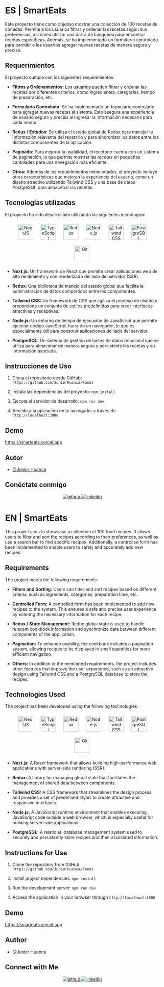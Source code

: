 # ES | SmartEats

Este proyecto tiene como objetivo mostrar una colección de 100 recetas de comidas. Permite a los usuarios filtrar y ordenar las recetas según sus preferencias, así como utilizar una barra de búsqueda para encontrar recetas específicas. Además, se ha implementado un formulario controlado para permitir a los usuarios agregar nuevas recetas de manera segura y precisa.

## Requerimientos

El proyecto cumple con los siguientes requerimientos:

- **Filtros y Ordenamientos:** Los usuarios pueden filtrar y ordenar las recetas por diferentes criterios, como ingredientes, categorías, tiempo de preparación, etc.

- **Formulario Controlado:** Se ha implementado un formulario controlado para agregar nuevas recetas al sistema. Esto asegura una experiencia de usuario segura y precisa al ingresar la información necesaria para cada receta.

- **Redux / Estados:** Se utiliza el estado global de Redux para manejar la información relevante del recetario y para sincronizar los datos entre los distintos componentes de la aplicación.

- **Paginado:** Para mejorar la usabilidad, el recetario cuenta con un sistema de paginación, lo que permite mostrar las recetas en pequeñas cantidades para una navegación más eficiente.

- **Otros:** Además de los requerimientos mencionados, el proyecto incluye otras características que mejoran la experiencia del usuario, como un diseño atractivo utilizando Tailwind CSS y una base de datos PostgreSQL para almacenar las recetas.

## Tecnologías utilizadas

El proyecto ha sido desarrollado utilizando las siguientes tecnologías:

<div align="center">  
<a href="https://nextjs.org/" target="_blank"><img style="margin: 10px" src="https://profilinator.rishav.dev/skills-assets/nextjs.png" alt="NextJS" height="50" /></a>  
<a href="https://www.typescriptlang.org/" target="_blank"><img style="margin: 10px" src="https://profilinator.rishav.dev/skills-assets/typescript-original.svg" alt="TypeScript" height="50" /></a>  
<a href="https://redux.js.org/" target="_blank"><img style="margin: 10px" src="https://profilinator.rishav.dev/skills-assets/redux-original.svg" alt="Redux" height="50" /></a>  
<a href="https://nodejs.org/" target="_blank"><img style="margin: 10px" src="https://profilinator.rishav.dev/skills-assets/nodejs-original-wordmark.svg" alt="Node.js" height="50" /></a>  
<a href="https://www.tailwindcss.com/" target="_blank"><img style="margin: 10px" src="https://profilinator.rishav.dev/skills-assets/tailwindcss.svg" alt="Tailwind CSS" height="50" /></a>  
<a href="https://www.postgresql.org/" target="_blank"><img style="margin: 10px" src="https://profilinator.rishav.dev/skills-assets/postgresql-original-wordmark.svg" alt="PostgreSQL" height="50" /></a>  
<a href="https://github.com/" target="_blank"><img style="margin: 10px" src="https://profilinator.rishav.dev/skills-assets/git-scm-icon.svg" alt="Git" height="50" /></a>  
</div>

- **Next.js:** Un framework de React que permite crear aplicaciones web de alto rendimiento y con renderizado del lado del servidor (SSR).

- **Redux:** Una biblioteca de manejo del estado global que facilita la administración de datos compartidos entre los componentes.

- **Tailwind CSS:** Un framework de CSS que agiliza el proceso de diseño y proporciona un conjunto de estilos predefinidos para crear interfaces atractivas y receptivas.

- **Node.js:** Un entorno de tiempo de ejecución de JavaScript que permite ejecutar código JavaScript fuera de un navegador, lo que es especialmente útil para construir aplicaciones del lado del servidor.

- **PostgreSQL:** Un sistema de gestión de bases de datos relacional que se utiliza para almacenar de manera segura y persistente las recetas y su información asociada.

## Instrucciones de Uso

1. Clona el repositorio desde GitHub: `https://github.com/JuniorHuanca/Foods`

2. Instala las dependencias del proyecto: `npm install`

3. Ejecuta el servidor de desarrollo: `npm run dev`

4. Accede a la aplicación en tu navegador a través de `http://localhost:3000`

## Demo

https://smarteats.vercel.app

## Autor

- [@Junior Huanca](https://github.com/JuniorHuanca)

## Conéctate conmigo

<div align="center">
  <a href="https://github.com/JuniorHuanca" target="_blank">
  <img src=https://img.shields.io/badge/github-%2324292e.svg?&style=for-the-badge&logo=github&logoColor=white alt=github style="margin-bottom: 5px;" />
  </a>
  <a href="https://linkedin.com/in/junior-huanca-697582254" target="_blank">
  <img src=https://img.shields.io/badge/linkedin-%231E77B5.svg?&style=for-the-badge&logo=linkedin&logoColor=white alt=linkedin style="margin-bottom: 5px;" />
  </a>  
</div>



# EN | SmartEats


This project aims to showcase a collection of 100 food recipes. It allows users to filter and sort the recipes according to their preferences, as well as use a search bar to find specific recipes. Additionally, a controlled form has been implemented to enable users to safely and accurately add new recipes.

## Requirements

The project meets the following requirements:

- **Filters and Sorting:** Users can filter and sort recipes based on different criteria, such as ingredients, categories, preparation time, etc.

- **Controlled Form:** A controlled form has been implemented to add new recipes to the system. This ensures a safe and precise user experience by entering the necessary information for each recipe.

- **Redux / State Management:** Redux global state is used to handle relevant cookbook information and synchronize data between different components of the application.

- **Pagination:** To enhance usability, the cookbook includes a pagination system, allowing recipes to be displayed in small quantities for more efficient navigation.

- **Others:** In addition to the mentioned requirements, the project includes other features that improve the user experience, such as an attractive design using Tailwind CSS and a PostgreSQL database to store the recipes.


## Technologies Used

The project has been developed using the following technologies:

<div align="center">  
<a href="https://nextjs.org/" target="_blank"><img style="margin: 10px" src="https://profilinator.rishav.dev/skills-assets/nextjs.png" alt="NextJS" height="50" /></a>  
<a href="https://www.typescriptlang.org/" target="_blank"><img style="margin: 10px" src="https://profilinator.rishav.dev/skills-assets/typescript-original.svg" alt="TypeScript" height="50" /></a>  
<a href="https://redux.js.org/" target="_blank"><img style="margin: 10px" src="https://profilinator.rishav.dev/skills-assets/redux-original.svg" alt="Redux" height="50" /></a>  
<a href="https://nodejs.org/" target="_blank"><img style="margin: 10px" src="https://profilinator.rishav.dev/skills-assets/nodejs-original-wordmark.svg" alt="Node.js" height="50" /></a>  
<a href="https://www.tailwindcss.com/" target="_blank"><img style="margin: 10px" src="https://profilinator.rishav.dev/skills-assets/tailwindcss.svg" alt="Tailwind CSS" height="50" /></a>  
<a href="https://www.postgresql.org/" target="_blank"><img style="margin: 10px" src="https://profilinator.rishav.dev/skills-assets/postgresql-original-wordmark.svg" alt="PostgreSQL" height="50" /></a>  
<a href="https://github.com/" target="_blank"><img style="margin: 10px" src="https://profilinator.rishav.dev/skills-assets/git-scm-icon.svg" alt="Git" height="50" /></a>  
</div>

- **Next.js:** A React framework that allows building high-performance web applications with server-side rendering (SSR).

- **Redux:** A library for managing global state that facilitates the management of shared data between components.

- **Tailwind CSS:** A CSS framework that streamlines the design process and provides a set of predefined styles to create attractive and responsive interfaces.

- **Node.js:** A JavaScript runtime environment that enables executing JavaScript code outside a web browser, which is especially useful for building server-side applications.

- **PostgreSQL:** A relational database management system used to securely and persistently store recipes and their associated information.

## Instructions for Use

1. Clone the repository from GitHub: `https://github.com/JuniorHuanca/Foods`

2. Install project dependencies: `npm install`

3. Run the development server: `npm run dev`

4. Access the application in your browser through `http://localhost:3000`

## Demo

https://smarteats.vercel.app

## Author

- [@Junior Huanca](https://github.com/JuniorHuanca)

## Connect with Me

<div align="center">
  <a href="https://github.com/JuniorHuanca" target="_blank">
  <img src=https://img.shields.io/badge/github-%2324292e.svg?&style=for-the-badge&logo=github&logoColor=white alt=github style="margin-bottom: 5px;" />
  </a>
  <a href="https://linkedin.com/in/junior-huanca-697582254" target="_blank">
  <img src=https://img.shields.io/badge/linkedin-%231E77B5.svg?&style=for-the-badge&logo=linkedin&logoColor=white alt=linkedin style="margin-bottom: 5px;" />
  </a>  
</div>
